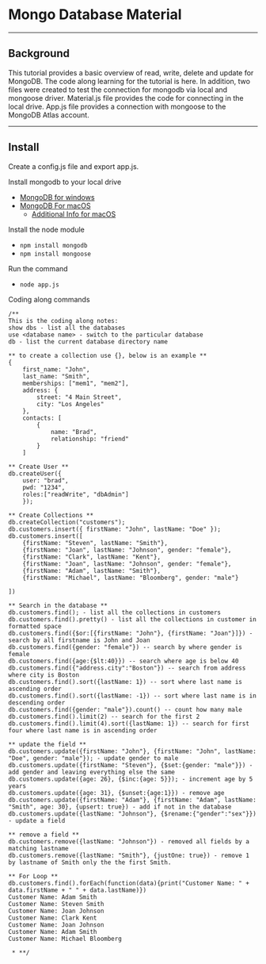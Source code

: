 # **Mongo Database Material**
___

## **Background**
This tutorial provides a basic overview of read, write, delete and update for MongoDB.
The code along learning for the tutorial is here.
In addition, two files were created to test the connection for mongodb via local and mongoose driver.
Material.js file provides the code for connecting in the local drive.
App.js file provides a connection with mongoose to the MongoDB Atlas account.
___
## Install
Create a config.js file and export app.js. 

Install mongodb to your local drive
- [MongoDB for windows](https://docs.mongodb.com/manual/tutorial/install-mongodb-on-windows/)
- [MongoDB For macOS](https://docs.mongodb.com/manual/tutorial/install-mongodb-on-os-x/)
    - [Additional Info for macOS](https://treehouse.github.io/installation-guides/mac/mongo-mac.html)

Install the node module
- `npm install mongodb`
- `npm install mongoose`

Run the command
- `node app.js`

Coding along commands
```
/** 
This is the coding along notes:
show dbs - list all the databases
use <database name> - switch to the particular database
db - list the current database directory name

** to create a collection use {}, below is an example **
{
    first_name: "John",
    last_name: "Smith",
    memberships: ["mem1", "mem2"],
    address: {
        street: "4 Main Street",
        city: "Los Angeles"
    },
    contacts: [
        {
            name: "Brad",
            relationship: "friend"
        }
    ]

** Create User **
db.createUser({
    user: "brad",
    pwd: "1234",
    roles:["readWrite", "dbAdmin"]
    });

** Create Collections **
db.createCollection("customers");
db.customers.insert({ firstName: "John", lastName: "Doe" });
db.customers.insert([
    {firstName: "Steven", lastName: "Smith"},
    {firstName: "Joan", lastName: "Johnson", gender: "female"},
    {firstName: "Clark", lastName: "Kent"},
    {firstName: "Joan", lastName: "Johnson", gender: "female"},
    {firstName: "Adam", lastName: "Smith"},
    {firstName: "Michael", lastName: "Bloomberg", gender: "male"}

])

** Search in the database **
db.customers.find(); - list all the collections in customers
db.customers.find().pretty() - list all the collections in customer in formatted space
db.customers.find({$or:[{firstName: "John"}, {firstName: "Joan"}]}) - search by all firstname is John and Joan
db.customers.find({gender: "female"}) -- search by where gender is female
db.customers.find({age:{$lt:40}}) -- search where age is below 40
db.customers.find({"address.city":"Boston"}) -- search from address where city is Boston
db.customers.find().sort({lastName: 1}) -- sort where last name is ascending order
db.customers.find().sort({lastName: -1}) -- sort where last name is in descending order
db.customers.find({gender: "male"}).count() -- count how many male
db.customers.find().limit(2) -- search for the first 2
db.customers.find().limit(4).sort({lastName: 1}) -- search for first four where last name is in ascending order

** update the field **
db.customers.update({firstName: "John"}, {firstName: "John", lastName: "Doe", gender: "male"}); - update gender to male
db.customers.update({firstName: "Steven"}, {$set:{gender: "male"}}) - add gender and leaving everything else the same
db.customers.update({age: 26}, {$inc:{age: 5}}); - increment age by 5 years
db.customers.update({age: 31}, {$unset:{age:1}}) - remove age
db.customers.update({firstName: "Adam"}, {firstName: "Adam", lastName: "Smith", age: 30}, {upsert: true}) - add if not in the database
db.customers.update({lastName: "Johnson"}, {$rename:{"gender":"sex"}}) - update a field 

** remove a field **
db.customers.remove({lastName: "Johnson"}) - removed all fields by a matching lastname
db.customers.remove({lastName: "Smith"}, {justOne: true}) - remove 1 by lastname of Smith only the the first Smith.

** For Loop **
db.customers.find().forEach(function(data){print("Customer Name: " + data.firstName + " " + data.lastName)}) 
Customer Name: Adam Smith
Customer Name: Steven Smith
Customer Name: Joan Johnson
Customer Name: Clark Kent
Customer Name: Joan Johnson
Customer Name: Adam Smith
Customer Name: Michael Bloomberg

 * **/
```
